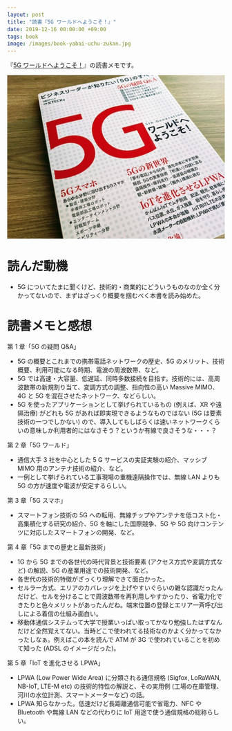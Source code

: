 ```yaml
---
layout: post
title: "読書『5G ワールドへようこそ！』"
date: 2019-12-16 00:00:00 +09:00
tags: book
image: /images/book-yabai-uchu-zukan.jpg
---
```


『[5G ワールドへようこそ！](https://tech.nikkeibp.co.jp/atcl/nxt/books/18/00010/092000285/)』の読書メモです。

![表紙](/images/book-welcome-to-5g-world.jpg)

# 読んだ動機

- 5G についてたまに聞くけど、技術的・商業的にどういうものなのか全く分かってないので、まずはざっくり概要を掴むべく本書を読み始めた。

# 読書メモと感想

第 1 章「5G の疑問 Q&A」

- 5G の概要とこれまでの携帯電話ネットワークの歴史、5G のメリット、技術概要、利用可能になる時期、電波の周波数帯、など。
- 5G では高速・大容量、低遅延、同時多数接続を目指す。技術的には、高周波数帯の新規割り当て、変調方式の調整、指向性の高い Massive MIMO、4G と 5G を混在させたネットワーク、などらしい。
- 5G を使ったアプリケーションとして挙げられているもの (例えば、XR  や遠隔治療) がどれも 5G があれば即実現できるようなものではない (5G は要素技術の一つでしかない) ので、導入してもしばらくは速いネットワークくらいの意味しか利用者的にはなさそう？というか有線で良さそうな・・・？

第 2 章「5G ワールド」

- 通信大手 3 社を中心とした 5 G サービスの実証実験の紹介、マッシブ MIMO 用のアンテナ技術の紹介、など。
- 一例として挙げられている工事現場の重機遠隔操作では、無線 LAN よりも 5G の方が速度や電波が安定するらしい。

第 3 章「5G スマホ」

- スマートフォン技術の 5G への転用、無線チップやアンテナを低コスト化・高集積化する研究の紹介、5G を軸にした国際競争、5G や 5G 向けコンテンツに対応したスマートフォンの開発、など。

第 4 章「5G までの歴史と最新技術」

- 1G から 5G までの各世代の時代背景と技術要素 (アクセス方式や変調方式など) の解説、5G の産業用途での技術開発、など。
- 各世代の技術的特徴がざっくり理解できて面白かった。
- セルラー方式、エリアのカバレッジを上げやすいぐらいの雑な認識だったんだけど、セルを分けることで周波数帯を再利用しやすかったり、省電力化できたりと色々メリットがあったんだね。端末位置の登録とエリア一斉呼び出しによる着信の仕組み面白い。
- 移動体通信システムって大学で授業いっぱい取ってかなり勉強したはずなんだけど全然覚えてない。当時どこで使われてる技術なのかよく分かってなかったしなぁ。例えばこの本を読んで ATM が 3G で使われていることを初めて知った (ADSL のイメージだった)。

第 5 章「IoT を進化させる LPWA」

- LPWA (Low Power Wide Area) に分類される通信規格 (Sigfox, LoRaWAN, NB-IoT, LTE-M etc) の技術的特性の解説と、その実用例 (工場の在庫管理、河川の水位計測、スマートメーターなど) の話。
- LPWA 知らなかった。低速だけど長距離通信可能で省電力、NFC や Bluetooth や無線 LAN などの代わりに IoT 用途で使う通信規格の総称らしい。